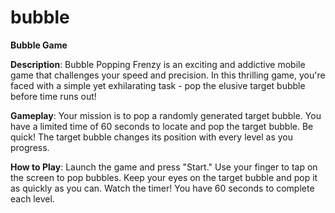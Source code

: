 # bubble
**Bubble Game**

**Description**:
Bubble Popping Frenzy is an exciting and addictive mobile game that challenges your speed and precision. In this thrilling game, you're faced with a simple yet exhilarating task - pop the elusive target bubble before time runs out!


**Gameplay**:
Your mission is to pop a randomly generated target bubble.
You have a limited time of 60 seconds to locate and pop the target bubble.
Be quick! The target bubble changes its position with every level as you progress.

**How to Play**:
Launch the game and press "Start."
Use your finger to tap on the screen to pop bubbles.
Keep your eyes on the target bubble and pop it as quickly as you can.
Watch the timer! You have 60 seconds to complete each level.
